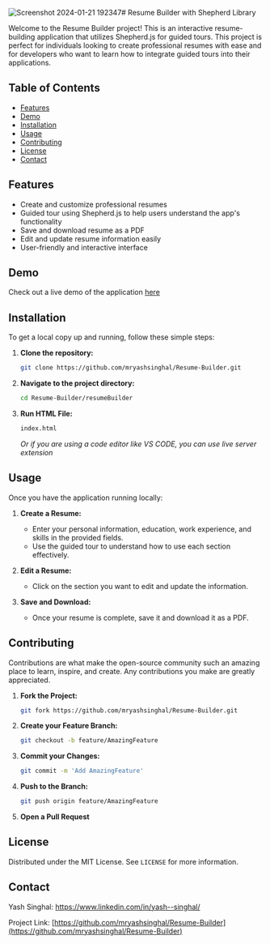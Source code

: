 ![Screenshot 2024-01-21 192347](https://github.com/mryashsinghal/Resume-Builder/assets/152426138/54ac6a3e-031c-4065-9617-0d3273efd9b5)# Resume Builder with Shepherd Library

Welcome to the Resume Builder project! This is an interactive resume-building application that utilizes Shepherd.js for guided tours. This project is perfect for individuals looking to create professional resumes with ease and for developers who want to learn how to integrate guided tours into their applications.

## Table of Contents
- [Features](#features)
- [Demo](#demo)
- [Installation](#installation)
- [Usage](#usage)
- [Contributing](#contributing)
- [License](#license)
- [Contact](#contact)

## Features
- Create and customize professional resumes
- Guided tour using Shepherd.js to help users understand the app's functionality
- Save and download resume as a PDF
- Edit and update resume information easily
- User-friendly and interactive interface

## Demo
Check out a live demo of the application [here](https://youtu.be/upznrHXO-Dw?si=B1EpDP8iqVAwdYT6)

## Installation
To get a local copy up and running, follow these simple steps:

1. **Clone the repository:**
    ```sh
    git clone https://github.com/mryashsinghal/Resume-Builder.git
    ```
2. **Navigate to the project directory:**
    ```sh
    cd Resume-Builder/resumeBuilder
    ```
3. **Run HTML File:**
    ```sh
    index.html
    ```
   *Or if you are using a code editor like VS CODE, you can use live server extension*

## Usage
Once you have the application running locally:

1. **Create a Resume:**
    - Enter your personal information, education, work experience, and skills in the provided fields.
    - Use the guided tour to understand how to use each section effectively.

2. **Edit a Resume:**
    - Click on the section you want to edit and update the information.

3. **Save and Download:**
    - Once your resume is complete, save it and download it as a PDF.

## Contributing
Contributions are what make the open-source community such an amazing place to learn, inspire, and create. Any contributions you make are greatly appreciated.

1. **Fork the Project:**
    ```sh
    git fork https://github.com/mryashsinghal/Resume-Builder.git
    ```
2. **Create your Feature Branch:**
    ```sh
    git checkout -b feature/AmazingFeature
    ```
3. **Commit your Changes:**
    ```sh
    git commit -m 'Add AmazingFeature'
    ```
4. **Push to the Branch:**
    ```sh
    git push origin feature/AmazingFeature
    ```
5. **Open a Pull Request**

## License
Distributed under the MIT License. See `LICENSE` for more information.

## Contact
Yash Singhal: https://www.linkedin.com/in/yash--singhal/

Project Link: [https://github.com/mryashsinghal/Resume-Builder](https://github.com/mryashsinghal/Resume-Builder)
